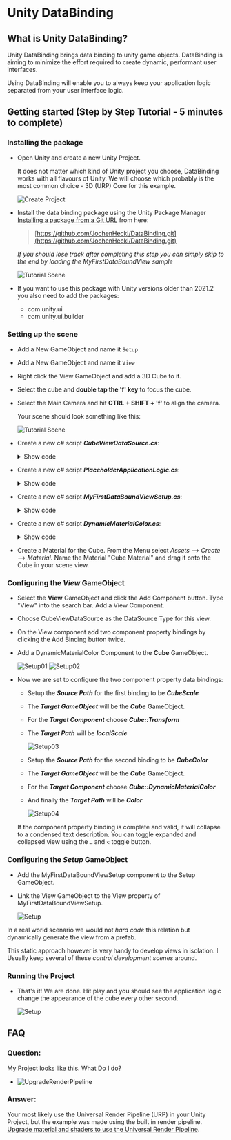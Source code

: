 # Unity DataBinding

## What is Unity DataBinding?

Unity DataBinding brings data binding to unity game objects. DataBinding is aiming to minimize the effort required to create dynamic, performant user interfaces.

Using DataBinding will enable you to always keep your application logic separated from your user interface logic.

## Getting started (Step by Step Tutorial - 5 minutes to complete)

### Installing the package

- Open Unity and create a new Unity Project.

  It does not matter which kind of Unity project you choose, DataBinding works with all flavours of Unity. We will choose which probably is the most common choice - 3D (URP) Core for this example.

  ![Create Project](Documentation~/Images/CreateProject.png)

- Install the data binding package using the Unity Package Manager [Installing a package from a Git URL](https://docs.unity3d.com/Manual/upm-ui-giturl.html) from here:
  
  >[https://github.com/JochenHeckl/DataBinding.git](https://github.com/JochenHeckl/DataBinding.git)
  
  *If you should lose track after completing this step you can simply skip to the end by loading the MyFirstDataBoundView sample*

  ![Tutorial Scene](Documentation~/Images/ImportSample.png)

- If you want to use this package with Unity versions older than 2021.2 you also need to add the packages:
  - com.unity.ui  
  - com.unity.ui.builder

### Setting up the scene

- Add a New GameObject and name it `Setup`
- Add a New GameObject and name it `View`
- Right click the View GameObject and add a 3D Cube to it.
- Select the cube and **double tap the 'f' key** to focus the cube.
- Select the Main Camera and hit **CTRL + SHIFT + 'f'** to align the camera.
  
  Your scene should look something like this:
  
  ![Tutorial Scene](Documentation~/Images/InitialSetup.png)

- Create a new c# script ***CubeViewDataSource.cs***:
  
  <details>
  <summary>Show code</summary>

  ```csharp
  using de.JochenHeckl.Unity.DataBinding;
  using UnityEngine;

  public class CubeViewDataSource : DataSourceBase<CubeViewDataSource>
  {
    public Vector3 CubeScale { get; set; } = Vector3.one;
    public Color CubeColor { get; set; } = Color.grey;
  }
  ```

  </details>

- Create a new c# script ***PlaceholderApplicationLogic.cs***:

  <details>
  <summary>Show code</summary>

  ```csharp
  using UnityEngine;

  /// <summary>
  /// This class is here as a replacement for whatever
  /// application logic your application will implement.
  /// You application might be arbitrarily complex and expose
  /// many data sources - static data sources as well as dynamic ones.
  /// This application is about changing the scale and color of a cube.
  /// That's it for this tutorial.
  /// So the sole data source exposed is a simple CubeViewDataSource.
  /// </summary>
  public class PlaceholderApplicationLogic
  {
    public CubeViewDataSource CubeViewDataSource { get; set; }
    private float nextCubeUpdateTimeSeconds;

    public void Initialize()
    {
        CubeViewDataSource = new CubeViewDataSource();
        nextCubeUpdateTimeSeconds = 0f;
    }

    public void Update(float simulationTimeSeconds)
    {
        if ( nextCubeUpdateTimeSeconds < simulationTimeSeconds )
        {
            nextCubeUpdateTimeSeconds += 3.0f;

            CubeViewDataSource.NotifyChanges(x =>
            {
                x.CubeScale = Vector3.one + Random.insideUnitSphere;
                x.CubeColor = Random.ColorHSV(0, 1, 0, 1);
            });
        }
    }
  }
  ```

  </details>

- Create a new c# script ***MyFirstDataBoundViewSetup.cs***:
  
  <details>
  <summary>Show code</summary>

  ```csharp
  using de.JochenHeckl.Unity.DataBinding;
  using UnityEngine;

  /// This is a simple bootstrapping behaviour.
  /// We just instanciate PlaceholderApplicationLogic()
  /// and run an update loop on it.
  public class MyFirstDataBoundViewSetup : MonoBehaviour
  {
    public View view;
    private PlaceholderApplicationLogic placeholderApplicationLogic;
    public void Start()
    {
        placeholderApplicationLogic = new PlaceholderApplicationLogic();
        placeholderApplicationLogic.Initialize();

        view.DataSource = placeholderApplicationLogic.CubeViewDataSource;
    }

    public void FixedUpdate()
    {
        placeholderApplicationLogic.Update(Time.time);
    }
  }
  ```

  </details>

- Create a new c# script ***DynamicMaterialColor.cs***:

  <details>
  <summary>Show code</summary>
  
  ```csharp
  using UnityEngine;

  public class DynamicMaterialColor : MonoBehaviour
  {
      public Material material;      
      public Color Color
      {
          set
          {
              var meshRenderer = GetComponent<MeshRenderer>();
              meshRenderer.material.color = value;
          }
      }
  }

  ```

  </details>

- Create a Material for the Cube.
  From the Menu select *Assets* --> *Create* --> *Material*. Name the Material "Cube Material" and drag it onto the Cube in your scene view.

### Configuring the ***View*** GameObject

- Select the **View** GameObject and click the Add Component button.
  Type "View" into the search bar. Add a View Component.
- Choose CubeViewDataSource as the DataSource Type for this view.
- On the View component add two component property bindings by clicking the Add Binding button twice.
- Add a DynamicMaterialColor Component to the **Cube** GameObject.
  
  ![Setup01](Documentation~/Images/ViewInspector01-1.png)
  ![Setup02](Documentation~/Images/ViewInspector01-2.png)

- Now we are set to configure the two component property data bindings:
  
  - Setup the ***Source Path*** for the first binding to be ***CubeScale***
  - The ***Target GameObject*** will be the ***Cube*** GameObject.
  - For the ***Target Component*** choose ***Cube::Transform***
  - The ***Target Path*** will be ***localScale***
  
    ![Setup03](Documentation~/Images/ViewInspector01-3.png)

  - Setup the ***Source Path*** for the second binding to be ***CubeColor***
  - The ***Target GameObject*** will be the ***Cube*** GameObject.
  - For the ***Target Component*** choose ***Cube::DynamicMaterialColor***
  - And finally the ***Target Path*** will be ***Color***

    ![Setup04](Documentation~/Images/ViewInspector01-4.png)

  If the component property binding is complete and valid, it will collapse to a condensed text description. You can toggle expanded and collapsed view using the ```…``` and ```↸``` toggle button.

### Configuring the ***Setup*** GameObject

- Add the MyFirstDataBoundViewSetup component to the Setup GameObject.
- Link the View GameObject to the View property of MyFirstDataBoundViewSetup.

  ![Setup](Documentation~/Images/SetupInspector.png)

In a real world scenario we would not *hard code* this relation but dynamically generate the view from a prefab.

This static approach however is very handy to develop views in isolation. I Usually keep several of these *control development scenes* around.

### Running the Project

- That's it! We are done. Hit play and you should see the application logic change the appearance of the cube every other second.

  ![Setup](Documentation~/Images/ViewInspector02.png)


## FAQ

### **Question:**

My Project looks like this. What Do I do?

- ![UpgradeRenderPipeline](Documentation~/Images/UpgradeToURP.png)
  
### **Answer:**

Your most likely use the Universal Render Pipeline (URP) in your Unity Project, but the example was made using the built in render pipeline. [Upgrade material and shaders to use the Universal Render Pipeline](https://docs.unity3d.com/Packages/com.unity.render-pipelines.universal@12.1/manual/upgrade-guides.html).